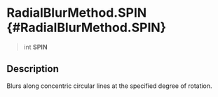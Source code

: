 RadialBlurMethod.SPIN {#RadialBlurMethod.SPIN}
=====================

> int **SPIN**

Description
-----------

Blurs along concentric circular lines at the specified degree of
rotation.
